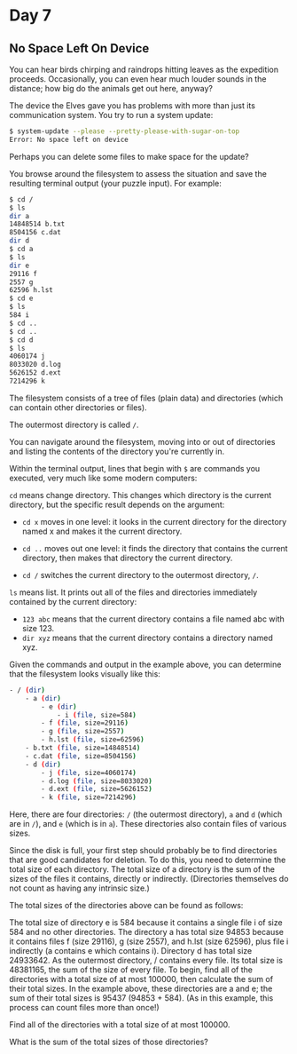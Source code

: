 # Day 7

## No Space Left On Device

You can hear birds chirping and raindrops hitting leaves as the expedition proceeds. Occasionally, you can
even hear much louder sounds in the distance; how big do the animals get out here, anyway?

The device the Elves gave you has problems with more than just its communication system. You try to run
a system update:

```bash
$ system-update --please --pretty-please-with-sugar-on-top
Error: No space left on device
```

Perhaps you can delete some files to make space for the update?

You browse around the filesystem to assess the situation and save the resulting terminal output
(your puzzle input).
For example:

```bash
$ cd /
$ ls
dir a
14848514 b.txt
8504156 c.dat
dir d
$ cd a
$ ls
dir e
29116 f
2557 g
62596 h.lst
$ cd e
$ ls
584 i
$ cd ..
$ cd ..
$ cd d
$ ls
4060174 j
8033020 d.log
5626152 d.ext
7214296 k
```

The filesystem consists of a tree of files (plain data) and directories (which can contain other directories
or files).

The outermost directory is called `/`.

You can navigate around the filesystem, moving into or out of directories and listing the contents of the
directory you're currently in.

Within the terminal output, lines that begin with `$` are commands you executed, very much like some modern computers:

`cd` means change directory. This changes which directory is the current directory, but the specific result
depends on the argument:

- `cd x`  moves in one level: it looks in the current directory for the directory named x and makes it
  the current directory.

- `cd ..` moves out one level: it finds the directory that contains the current directory, then makes
  that directory the current directory.
- `cd /`  switches the current directory to the outermost directory, `/`.

`ls` means list. It prints out all of the files and directories immediately contained by the current directory:

- `123 abc` means that the current directory contains a file named abc with size 123.
- `dir xyz` means that the current directory contains a directory named xyz.

Given the commands and output in the example above, you can determine that the filesystem looks visually like this:

```bash
- / (dir)
    - a (dir)
        - e (dir)
            - i (file, size=584)
        - f (file, size=29116)
        - g (file, size=2557)
        - h.lst (file, size=62596)
    - b.txt (file, size=14848514)
    - c.dat (file, size=8504156)
    - d (dir)
        - j (file, size=4060174)
        - d.log (file, size=8033020)
        - d.ext (file, size=5626152)
        - k (file, size=7214296)
```

Here, there are four directories: `/` (the outermost directory), `a` and `d` (which are in `/`), and
`e` (which is in `a`). These directories also contain files of various sizes.

Since the disk is full, your first step should probably be to find directories that are good candidates for
deletion. To do this, you need to determine the total size of each directory. The total size of a directory
is the sum of the sizes of the files it contains, directly or indirectly. (Directories themselves do not
count as having any intrinsic size.)

The total sizes of the directories above can be found as follows:

The total size of directory e is 584 because it contains a single file i of size 584 and no other directories.
The directory a has total size 94853 because it contains files f (size 29116), g (size 2557), and h.lst (size 62596),
plus file i indirectly (a contains e which contains i).
Directory d has total size 24933642.
As the outermost directory, / contains every file. Its total size is 48381165, the sum of the size of every file.
To begin, find all of the directories with a total size of at most 100000, then calculate the sum of their total sizes.
In the example above, these directories are a and e; the sum of their total sizes is 95437 (94853 + 584). (As in this
example, this process can count files more than once!)

Find all of the directories with a total size of at most 100000.

What is the sum of the total sizes of those directories?
